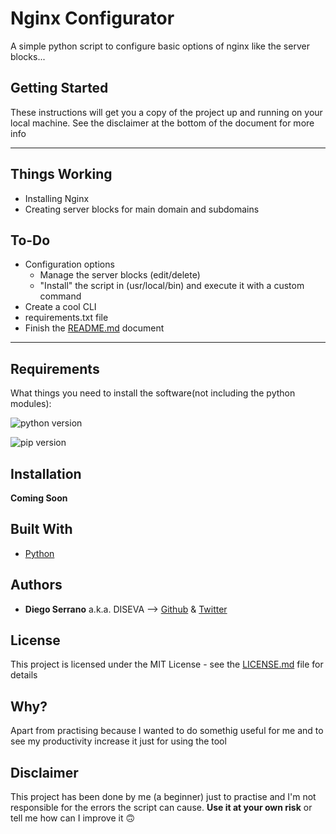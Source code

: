 # Nginx Configurator
 A simple python script to configure basic options of nginx like the server blocks...

## Getting Started

These instructions will get you a copy of the project up and running on your local machine. See the disclaimer at the bottom of the document for more info

----

## Things Working
- Installing Nginx
- Creating server blocks for main domain and subdomains

## To-Do
- Configuration options
    - Manage the server blocks (edit/delete)
    - "Install" the script in (usr/local/bin) and execute it with a custom command
- Create a cool CLI
- requirements.txt file
- Finish the [README.md](README.md) document
----

## Requirements

What things you need to install the software(not including the python modules):


![python version](https://img.shields.io/badge/python-%3C%3D3.7-important?style=flat-square&logo=python)

![pip version](https://img.shields.io/badge/PIP-%3E%3D%2019.3.1-important?style=flat-square&logo=python)


## Installation

**Coming Soon**



## Built With

* [Python](https://docs.python.org/3.7/) 

## Authors

* **Diego Serrano** a.k.a. DISEVA -->  [Github](https://github.com/diseva1) & [Twitter](https://twitter.com/dsv_dev)


## License

This project is licensed under the MIT License - see the [LICENSE.md](LICENSE.md) file for details

## Why?
Apart from practising because I wanted to do somethig useful for me and to see my productivity increase it just for using the tool

## Disclaimer
This project has been done by me (a beginner) just to practise and I'm not responsible for the errors the script can cause. **Use it at your own risk** or tell me how can I improve it 🙃
